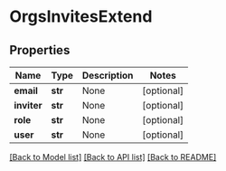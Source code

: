 # OrgsInvitesExtend

## Properties
Name | Type | Description | Notes
------------ | ------------- | ------------- | -------------
**email** | **str** | None | [optional] 
**inviter** | **str** | None | [optional] 
**role** | **str** | None | [optional] 
**user** | **str** | None | [optional] 

[[Back to Model list]](../README.md#documentation-for-models) [[Back to API list]](../README.md#documentation-for-api-endpoints) [[Back to README]](../README.md)


